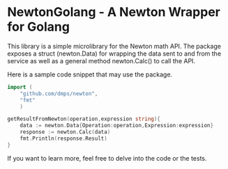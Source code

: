 # NewtonGolang - A Newton Wrapper for Golang

This library is a simple microlibrary for the Newton math API. The package exposes a struct (newton.Data) for wrapping the data sent to and from the service as well as a general method newton.Calc() to call the API.

Here is a sample code snippet that may use the package.

```go
import (
    "github.com/dmps/newton",
    "fmt"
    )

getResultFromNewton(operation,expression string){
    data := newton.Data{Operation:operation,Expression:expression}
    response := newton.Calc(data)
    fmt.Println(response.Result)
}
```

If you want to learn more, feel free to delve into the code or the tests.